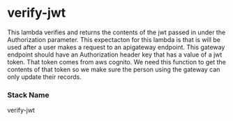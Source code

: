 # verify-jwt

This lambda verifies and returns the contents of the jwt passed in under the Authorization parameter. This expectacton for this lambda is that is will be used after a user makes a request to an apigateway endpoint. This gateway endpoint should have an Authorization header key that has a value of a jwt token. That token comes from aws cognito. We need this function to get the contents of that token so we make sure the person using the gateway can only update their records.

### Stack Name

verify-jwt